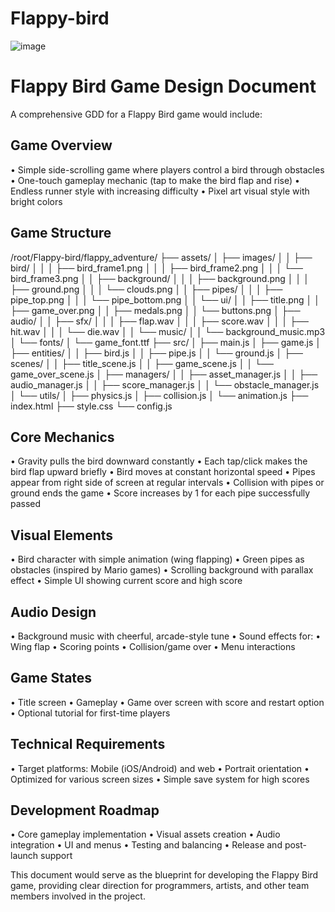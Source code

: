 # Flappy-bird
![image](https://github.com/user-attachments/assets/05d9dab7-4b83-483f-9bd5-99a42e271531)

# Flappy Bird Game Design Document

A comprehensive GDD for a Flappy Bird game would include:

## Game Overview
• Simple side-scrolling game where players control a bird through 
obstacles
• One-touch gameplay mechanic (tap to make the bird flap and rise)
• Endless runner style with increasing difficulty
• Pixel art visual style with bright colors

## Game Structure
/root/Flappy-bird/flappy_adventure/
├── assets/
│   ├── images/
│   │   ├── bird/
│   │   │   ├── bird_frame1.png
│   │   │   ├── bird_frame2.png
│   │   │   └── bird_frame3.png
│   │   ├── background/
│   │   │   ├── background.png
│   │   │   ├── ground.png
│   │   │   └── clouds.png
│   │   ├── pipes/
│   │   │   ├── pipe_top.png
│   │   │   └── pipe_bottom.png
│   │   └── ui/
│   │       ├── title.png
│   │       ├── game_over.png
│   │       ├── medals.png
│   │       └── buttons.png
│   ├── audio/
│   │   ├── sfx/
│   │   │   ├── flap.wav
│   │   │   ├── score.wav
│   │   │   ├── hit.wav
│   │   │   └── die.wav
│   │   └── music/
│   │       └── background_music.mp3
│   └── fonts/
│       └── game_font.ttf
├── src/
│   ├── main.js
│   ├── game.js
│   ├── entities/
│   │   ├── bird.js
│   │   ├── pipe.js
│   │   └── ground.js
│   ├── scenes/
│   │   ├── title_scene.js
│   │   ├── game_scene.js
│   │   └── game_over_scene.js
│   ├── managers/
│   │   ├── asset_manager.js
│   │   ├── audio_manager.js
│   │   ├── score_manager.js
│   │   └── obstacle_manager.js
│   └── utils/
│       ├── physics.js
│       ├── collision.js
│       └── animation.js
├── index.html
├── style.css
└── config.js

## Core Mechanics
• Gravity pulls the bird downward constantly
• Each tap/click makes the bird flap upward briefly
• Bird moves at constant horizontal speed
• Pipes appear from right side of screen at regular intervals
• Collision with pipes or ground ends the game
• Score increases by 1 for each pipe successfully passed

## Visual Elements
• Bird character with simple animation (wing flapping)
• Green pipes as obstacles (inspired by Mario games)
• Scrolling background with parallax effect
• Simple UI showing current score and high score

## Audio Design
• Background music with cheerful, arcade-style tune
• Sound effects for:
  • Wing flap
  • Scoring points
  • Collision/game over
  • Menu interactions

## Game States
• Title screen
• Gameplay
• Game over screen with score and restart option
• Optional tutorial for first-time players

## Technical Requirements
• Target platforms: Mobile (iOS/Android) and web
• Portrait orientation
• Optimized for various screen sizes
• Simple save system for high scores

## Development Roadmap
• Core gameplay implementation
• Visual assets creation
• Audio integration
• UI and menus
• Testing and balancing
• Release and post-launch support

This document would serve as the blueprint for developing the Flappy Bird
game, providing clear direction for programmers, artists, and other team
members involved in the project.
